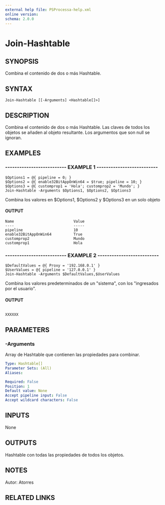 ```yaml
---
external help file: PSProcessa-help.xml
online version: 
schema: 2.0.0
---
```


# Join-Hashtable

## SYNOPSIS
Combina el contenido de dos o más Hashtable.

## SYNTAX

```
Join-Hashtable [[-Arguments] <Hashtable[]>]
```

## DESCRIPTION
Combina el contenido de dos o más Hashtable.
Las claves de todos los objetos se añaden al objeto resultante. 
Los argumentos que son null se ignoran.

## EXAMPLES

### -------------------------- EXAMPLE 1 --------------------------
```
$Options1 = @{ pipeline = 0; }
$Options2 = @{ enable32BitAppOnWin64 = $true; pipeline = 10; }
$Options3 = @{ customprop1 = 'Hola'; customprop2 = 'Mundo'; }
Join-Hashtable -Arguments $Options1, $Options2, $Options3
```
Combina los valores en  $Options1, $Options2 y $Options3 en un solo objeto

#### OUTPUT
```
Name                           Value                                                                                                                       
----                           -----                                                                                                                       
pipeline                       10                                                                                                                          
enable32BitAppOnWin64          True                                                                                                                        
customprop2                    Mundo                                                                                                                       
customprop1                    Hola                                                                                                     

```                   


### -------------------------- EXAMPLE 2 --------------------------
```
$DefaultValues = @{ Proxy = '192.168.0.1' }
$UserValues = @{ pipeline = '127.0.0.1' }
Join-Hashtable -Arguments $DefaultValues,$UserValues
```
Combina los valores predeterminados de un "sistema", con los "ingresados por el usuario".

#### OUTPUT
```

XXXXXX

```

## PARAMETERS

### -Arguments
Array de Hashtable que contienen las propiedades para combinar.

```yaml
Type: Hashtable[]
Parameter Sets: (All)
Aliases: 

Required: False
Position: 1
Default value: None
Accept pipeline input: False
Accept wildcard characters: False
```

## INPUTS

None

## OUTPUTS

Hashtable con todas las propiedades de todos los objetos.

## NOTES
Autor: Atorres

## RELATED LINKS

